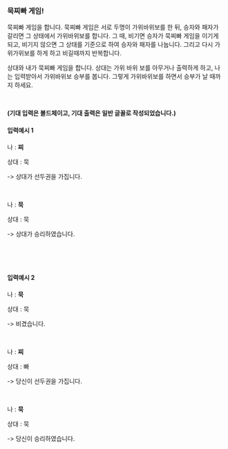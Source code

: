 <h3>묵찌빠 게임!</h3>
<p>묵찌빠 게임을 합니다. 묵찌빠 게임은 서로 두명이 가위바위보를 한 뒤, 승자와 패자가 갈리면 그 상태에서 가위바위보를 합니다. 그 때, 비기면 승자가 묵찌빠 게임을 이기게 되고, 비기지 않으면 그 상태를 기준으로 하여 승자와 패자를 나눕니다. 그리고 다시 가위가위보를 하게 하고 비길때까지 반복합니다.</p>
<p>상대와 내가 묵찌빠 게임을 합니다. 상대는 가위 바위 보를 아무거나 출력하게 하고, 나는 입력받아서 가위바위보 승부를 봅니다. 그렇게 가위바위보를 하면서 승부가 날 때까지 하세요.</p>
<p>&nbsp;</p>
<p><strong>(기대 입력은 볼드체이고, 기대 출력은 일반 글꼴로 작성되었습니다.)</strong></p>
<h4>입력예시 1</h4>
<p>나 : <strong>찌</strong></p>
<p>상대 : 묵</p>
<p>-&gt; 상대가 선두권을 가집니다.</p>
<p>&nbsp;</p>
<p>나 : <strong>묵</strong></p>
<p>상대 : 묵</p>
<p>-&gt; 상대가 승리하였습니다.</p>
<p>&nbsp;</p>
<p>&nbsp;</p>
<h4>입력예시 2</h4>
<p>나 : <strong>묵</strong></p>
<p>상대 : 묵</p>
<p>-&gt; 비겼습니다.</p>
<p>&nbsp;</p>
<p>나 : <strong>찌</strong></p>
<p>상대 : 빠</p>
<p>-&gt; 당신이 선두권을 가집니다.</p>
<p>&nbsp;</p>
<p>나 : <strong>묵</strong></p>
<p>상대 : 묵</p>
<p>-&gt; 당신이 승리하였습니다.</p>
